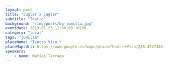 ```yaml
---
layout: post
title: "Juglar x Juglar"
subtitle: "Teatro"
background: "/img/posts/bg-jumilla.jpg"
eventdate: 2019-01-23 12:00:00 +0100
category: "local"
tags: "jumilla"
placeName: "Teatro Vico."
placeMapsUrl: https://www.google.es/maps/place/Teatro+Vico/@38.4747443,-1.328975,17z/data=!3m1!4b1!4m5!3m4!1s0xd640f811f19dc89:0x186989f9ebcc8b81!8m2!3d38.4747401!4d-1.3267863?hl=en
speakers:
    - name: Matías Tarraga
---
```


